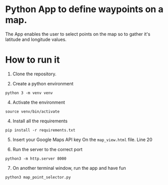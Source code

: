 # Python App to define waypoints on a map.

The App enables the user to select points on the map so to gather it's latitude and longitude values.

# How to run it

1. Clone the repository.

2. Create a python environment 
```
python 3 -m venv venv
```

4. Activate the environment
```
source venv/bin/activate
```

4. Install all the requirements
```
pip install -r requirements.txt
```

5. Insert your Google Maps API key
On the `map_view.html` file. Line 20

6. Run the server to the correct port
```
python3 -m http.server 8000
```

7. On another terminal window, run the app and have fun
```
python3 map_point_selector.py 
```
